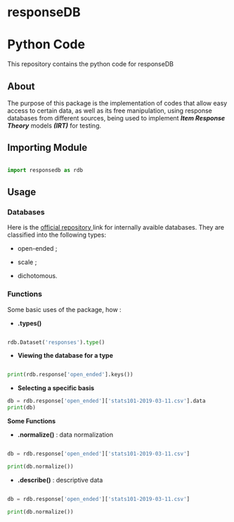 # responseDB


# Python Code
This repository contains the python code for responseDB

## About 

The purpose of this package is the implementation of codes that allow easy access to certain data, as well as its free manipulation, using response databases from different sources, being used to implement _**Item Response Theory**_ models _**(IRT)**_ for testing.

## Importing Module

~~~Python

import responsedb as rdb

~~~

## Usage

### Databases

Here is the <a href = 'https://github.com/responsedb/datasets'> official repository </a> link for internally avaible databases. They are classified into the following types:


- open-ended ;

- scale ;

- dichotomous.


### Functions

Some basic uses of the package, how :

- **.types()**

~~~Python

rdb.Dataset('responses').type()

~~~

- **Viewing the database for a type** 

~~~Python

print(rdb.response['open_ended'].keys())

~~~

- **Selecting a specific basis** 

~~~Python
db = rdb.response['open_ended']['stats101-2019-03-11.csv'].data
print(db)

~~~

**Some Functions**

- **.normalize()** : data normalization 

~~~Python

db = rdb.response['open_ended']['stats101-2019-03-11.csv']

print(db.normalize())
~~~


- **.describe()** : descriptive data

~~~Python

db = rdb.response['open_ended']['stats101-2019-03-11.csv']

print(db.normalize())

~~~

